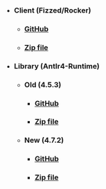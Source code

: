 * ### **Client (Fizzed/Rocker)**
    * ### [GitHub](https://github.com/fizzed/rocker/tree/v1.2.1)
    * ### [Zip file](../../assets/data/subject5/Client/rocker.zip)
* ### **Library (Antlr4-Runtime)**
    * ### Old (4.5.3)
        * ### [GitHub](https://github.com/antlr/antlr4/tree/4.5.3)
        * ### [Zip file](../../assets/data/subject5/Library/old/antlr4.zip)
    * ### New (4.7.2)
       * ### [GitHub](https://github.com/antlr/antlr4/tree/4.7.2)
       * ### [Zip file](../../assets/data/subject5/Library/new/antlr4.zip)